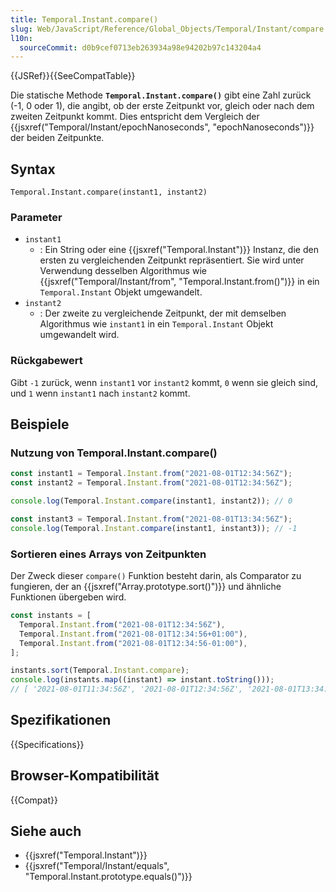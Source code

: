 ```yaml
---
title: Temporal.Instant.compare()
slug: Web/JavaScript/Reference/Global_Objects/Temporal/Instant/compare
l10n:
  sourceCommit: d0b9cef0713eb263934a98e94202b97c143204a4
---
```


{{JSRef}}{{SeeCompatTable}}

Die statische Methode **`Temporal.Instant.compare()`** gibt eine Zahl zurück (-1, 0 oder 1), die angibt, ob der erste Zeitpunkt vor, gleich oder nach dem zweiten Zeitpunkt kommt. Dies entspricht dem Vergleich der {{jsxref("Temporal/Instant/epochNanoseconds", "epochNanoseconds")}} der beiden Zeitpunkte.

## Syntax

```js-nolint
Temporal.Instant.compare(instant1, instant2)
```

### Parameter

- `instant1`
  - : Ein String oder eine {{jsxref("Temporal.Instant")}} Instanz, die den ersten zu vergleichenden Zeitpunkt repräsentiert. Sie wird unter Verwendung desselben Algorithmus wie {{jsxref("Temporal/Instant/from", "Temporal.Instant.from()")}} in ein `Temporal.Instant` Objekt umgewandelt.
- `instant2`
  - : Der zweite zu vergleichende Zeitpunkt, der mit demselben Algorithmus wie `instant1` in ein `Temporal.Instant` Objekt umgewandelt wird.

### Rückgabewert

Gibt `-1` zurück, wenn `instant1` vor `instant2` kommt, `0` wenn sie gleich sind, und `1` wenn `instant1` nach `instant2` kommt.

## Beispiele

### Nutzung von Temporal.Instant.compare()

```js
const instant1 = Temporal.Instant.from("2021-08-01T12:34:56Z");
const instant2 = Temporal.Instant.from("2021-08-01T12:34:56Z");

console.log(Temporal.Instant.compare(instant1, instant2)); // 0

const instant3 = Temporal.Instant.from("2021-08-01T13:34:56Z");
console.log(Temporal.Instant.compare(instant1, instant3)); // -1
```

### Sortieren eines Arrays von Zeitpunkten

Der Zweck dieser `compare()` Funktion besteht darin, als Comparator zu fungieren, der an {{jsxref("Array.prototype.sort()")}} und ähnliche Funktionen übergeben wird.

```js
const instants = [
  Temporal.Instant.from("2021-08-01T12:34:56Z"),
  Temporal.Instant.from("2021-08-01T12:34:56+01:00"),
  Temporal.Instant.from("2021-08-01T12:34:56-01:00"),
];

instants.sort(Temporal.Instant.compare);
console.log(instants.map((instant) => instant.toString()));
// [ '2021-08-01T11:34:56Z', '2021-08-01T12:34:56Z', '2021-08-01T13:34:56Z' ]
```

## Spezifikationen

{{Specifications}}

## Browser-Kompatibilität

{{Compat}}

## Siehe auch

- {{jsxref("Temporal.Instant")}}
- {{jsxref("Temporal/Instant/equals", "Temporal.Instant.prototype.equals()")}}
